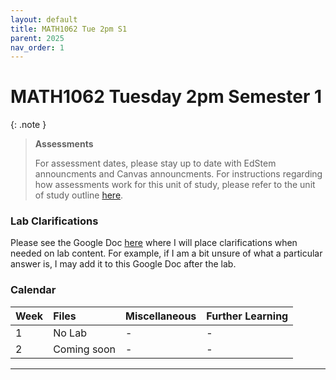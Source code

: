 ```yaml
---
layout: default
title: MATH1062 Tue 2pm S1
parent: 2025
nav_order: 1
---
```


# MATH1062 Tuesday 2pm Semester 1

{: .note }
>**Assessments**
>
> For assessment dates, please stay up to date with EdStem announcments and Canvas announcments. For instructions regarding how assessments work for this unit of study, please refer to the unit of study outline [here](https://www.sydney.edu.au/units/MATH1062/2025-S1C-ND-CC).

### Lab Clarifications

Please see the Google Doc [here](https://docs.google.com/document/d/1DIRwpYW_Vb5_NOzz3a6VVBduekBLo4gaNGXOyaKoBO8/edit?usp=sharing) where I will place clarifications when needed on lab content. For example, if I am a bit unsure of what a particular answer is, I may add it to this Google Doc after the lab.

### Calendar

Week | Files | Miscellaneous | Further Learning |
:---|:---|:---|:---|
1 | No Lab | - | - |
2 | Coming soon | - | - |

----

